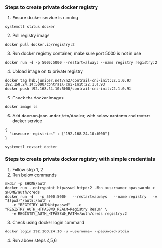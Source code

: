 ### Steps to create private docker registry

1. Ensure docker service is running
```
systemctl status docker
```
2. Pull registry image
```
docker pull docker.io/registry:2
```
3. Run docker registry container, make sure port 5000 is not in use
```
docker run -d -p 5000:5000 --restart=always --name registry registry:2
```
4. Upload image on to private registry
```
docker tag hub.juniper.net/cn2/contrail-cni-init:22.1.0.93 192.168.24.10:5000/contrail-cni-init:22.1.0.93
docker push 192.168.24.10:5000/contrail-cni-init:22.1.0.93
```
5. Check the docker images
```
docker image ls
```
6. Add daemon.json under /etc/docker, with below contents and restart docker service
```
{
  "insecure-registries" : ["192.168.24.10:5000"]
}
```
```
systemctl restart docker
```

### Steps to create private docker registry with simple credentials

1. Follow step 1, 2
2. Run below commands
```
mkdir -p $HOME/auth
docker run --entrypoint htpasswd httpd:2 -Bbn <username> <password> > $HOME/auth/creds
docker run -d   -p 5000:5000   --restart=always   --name registry   -v "$(pwd)"/auth:/auth \
   -e "REGISTRY_AUTH=htpasswd"   -e "REGISTRY_AUTH_HTPASSWD_REALM=Registry Realm" \
   -e REGISTRY_AUTH_HTPASSWD_PATH=/auth/creds registry:2
```
3. Check using docker login command
```
docker login 192.168.24.10 -u <username> --password-stdin
```
4. Run above steps 4,5,6
